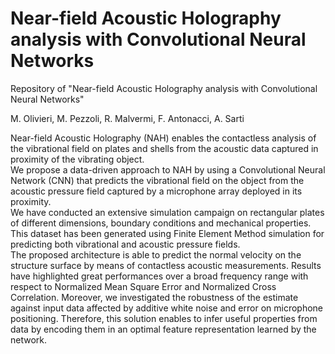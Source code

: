 # Near-field Acoustic Holography analysis with Convolutional Neural Networks
Repository of "Near-field Acoustic Holography analysis with Convolutional Neural Networks"

M. Olivieri, M. Pezzoli, R. Malvermi, F. Antonacci, A. Sarti

Near-field Acoustic Holography (NAH) enables the contactless analysis of the vibrational field on plates and shells from the acoustic data captured in proximity of the vibrating object.<br>
We propose a data-driven approach to NAH by using a Convolutional Neural Network (CNN) that predicts the vibrational field on the object from the acoustic pressure field captured by a microphone array deployed in its proximity.<br>
We have conducted an extensive simulation campaign on rectangular plates of different dimensions, boundary conditions and mechanical properties. This dataset has been generated using Finite Element Method simulation for predicting both vibrational and acoustic pressure fields.<br>
The proposed architecture is able to predict the normal velocity on the structure surface by means of contactless acoustic measurements.
Results have highlighted great performances over a broad frequency range with respect to Normalized Mean Square Error and Normalized Cross Correlation. 
Moreover, we investigated the robustness of the estimate against input data affected by additive white noise and error on microphone positioning.
Therefore, this solution enables to infer useful properties from data by encoding them in an optimal feature representation learned by the network.
